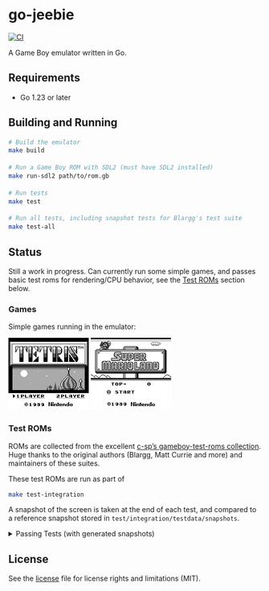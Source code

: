 # go-jeebie

[![CI](https://github.com/valerio/go-jeebie/workflows/CI/badge.svg)](https://github.com/valerio/go-jeebie/actions)

A Game Boy emulator written in Go.

## Requirements

- Go 1.23 or later

## Building and Running

```bash
# Build the emulator
make build

# Run a Game Boy ROM with SDL2 (must have SDL2 installed)
make run-sdl2 path/to/rom.gb

# Run tests
make test

# Run all tests, including snapshot tests for Blargg's test suite
make test-all
```


## Status

Still a work in progress. Can currently run some simple games, and passes basic test roms for rendering/CPU behavior, see the [Test ROMs](#test-roms) section below.

### Games

Simple games running in the emulator:

![Tetris](screenshots/tetris.png) ![Super Mario Land](screenshots/super-mario-land.png)

### Test ROMs

ROMs are collected from the excellent [c-sp’s gameboy-test-roms collection](https://github.com/c-sp/gameboy-test-roms).
Huge thanks to the original authors (Blargg, Matt Currie and more) and maintainers of these suites.

These test ROMs are run as part of 
```bash
make test-integration
```

A snapshot of the screen is taken at the end of each test, and compared to a reference snapshot stored in `test/integration/testdata/snapshots`.

<details>
<summary>Passing Tests (with generated snapshots)</summary>

<!-- SNAPSHOTS:START -->
<table>
  <tr>
    <td align="center"><img src="test/integration/testdata/snapshots/01-special.png" width="160" /><br><sub>01-special ✅</sub></td>
    <td align="center"><img src="test/integration/testdata/snapshots/02-interrupts.png" width="160" /><br><sub>02-interrupts ✅</sub></td>
    <td align="center"><img src="test/integration/testdata/snapshots/03-op%20sp%2Chl.png" width="160" /><br><sub>03-op sp,hl ✅</sub></td>
    <td align="center"><img src="test/integration/testdata/snapshots/04-op%20r%2Cimm.png" width="160" /><br><sub>04-op r,imm ✅</sub></td>
  </tr>
  <tr>
    <td align="center"><img src="test/integration/testdata/snapshots/05-op%20rp.png" width="160" /><br><sub>05-op rp ✅</sub></td>
    <td align="center"><img src="test/integration/testdata/snapshots/06-ld%20r%2Cr.png" width="160" /><br><sub>06-ld r,r ✅</sub></td>
    <td align="center"><img src="test/integration/testdata/snapshots/07-jr%2Cjp%2Ccall%2Cret%2Crst.png" width="160" /><br><sub>07-jr,jp,call,ret,rst ✅</sub></td>
    <td align="center"><img src="test/integration/testdata/snapshots/08-misc%20instrs.png" width="160" /><br><sub>08-misc instrs ✅</sub></td>
  </tr>
  <tr>
    <td align="center"><img src="test/integration/testdata/snapshots/09-op%20r%2Cr.png" width="160" /><br><sub>09-op r,r ✅</sub></td>
    <td align="center"><img src="test/integration/testdata/snapshots/10-bit%20ops.png" width="160" /><br><sub>10-bit ops ✅</sub></td>
    <td align="center"><img src="test/integration/testdata/snapshots/11-op%20a%2C%28hl%29.png" width="160" /><br><sub>11-op a,(hl) ✅</sub></td>
    <td align="center"><img src="test/integration/testdata/snapshots/dmg-acid2.png" width="160" /><br><sub>dmg-acid2 ✅</sub></td>
  </tr>
  <tr>
    <td align="center"><img src="test/integration/testdata/snapshots/dmg_sound_01-registers.png" width="160" /><br><sub>dmg_sound_01-registers ✅</sub></td>
    <td align="center"><img src="test/integration/testdata/snapshots/dmg_sound_02-len_ctr.png" width="160" /><br><sub>dmg_sound_02-len_ctr ✅</sub></td>
    <td align="center"><img src="test/integration/testdata/snapshots/halt_bug.png" width="160" /><br><sub>halt_bug ✅</sub></td>
    <td align="center"><img src="test/integration/testdata/snapshots/instr_timing.png" width="160" /><br><sub>instr_timing ✅</sub></td>
  </tr>
  <tr>
    <td align="center"><img src="test/integration/testdata/snapshots/mem_timing_01-read.png" width="160" /><br><sub>mem_timing_01-read ✅</sub></td>
    <td align="center"><img src="test/integration/testdata/snapshots/mem_timing_02-write.png" width="160" /><br><sub>mem_timing_02-write ✅</sub></td>
    <td align="center"><img src="test/integration/testdata/snapshots/mem_timing_03-modify.png" width="160" /><br><sub>mem_timing_03-modify ✅</sub></td>
    <td></td>
  </tr>
</table>

<!-- SNAPSHOTS:END -->

</details>



## License

See the [license](./LICENSE.md) file for license rights and limitations (MIT).
